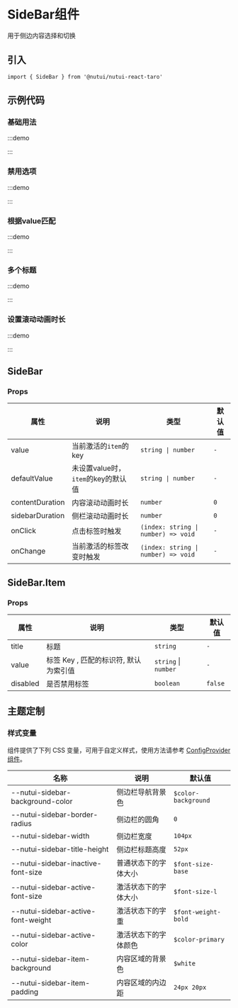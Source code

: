 # SideBar组件

用于侧边内容选择和切换

## 引入

```tsx
import { SideBar } from '@nutui/nutui-react-taro'
```

## 示例代码

### 基础用法

:::demo

<CodeBlock src='taro/demo1.tsx'></CodeBlock>

:::

### 禁用选项

:::demo

<CodeBlock src='taro/demo2.tsx'></CodeBlock>

:::

### 根据value匹配

:::demo

<CodeBlock src='taro/demo3.tsx'></CodeBlock>

:::

### 多个标题

:::demo

<CodeBlock src='taro/demo4.tsx'></CodeBlock>

:::

### 设置滚动动画时长

:::demo

<CodeBlock src='taro/demo5.tsx'></CodeBlock>

:::

## SideBar

### Props

| 属性 | 说明 | 类型 | 默认值 |
| --- | --- | --- | --- |
| value | 当前激活的`item`的key | `string \| number` | `-` |
| defaultValue | 未设置value时，`item`的key的默认值 | `string \| number` | `-` |
| contentDuration | 内容滚动动画时长 | `number` | `0` |
| sidebarDuration | 侧栏滚动动画时长 | `number` | `0` |
| onClick | 点击标签时触发 | `(index: string \| number) => void` | `-` |
| onChange | 当前激活的标签改变时触发 | `(index: string \| number) => void` | `-` |

## SideBar.Item

### Props

| 属性 | 说明 | 类型 | 默认值 |
| --- | --- | --- | --- |
| title | 标题 | `string` | `-` |
| value | 标签 Key , 匹配的标识符, 默认为索引值 | `string` \| `number` | `-` |
| disabled | 是否禁用标签 | `boolean` | `false` |

## 主题定制

### 样式变量

组件提供了下列 CSS 变量，可用于自定义样式，使用方法请参考 [ConfigProvider 组件](#/zh-CN/component/configprovider)。

| 名称 | 说明 | 默认值 |
| --- | --- | --- |
| \--nutui-sidebar-background-color | 侧边栏导航背景色 | `$color-background` |
| \--nutui-sidebar-border-radius | 侧边栏的圆角 | `0` |
| \--nutui-sidebar-width | 侧边栏宽度 | `104px` |
| \--nutui-sidebar-title-height | 侧边栏标题高度 | `52px` |
| \--nutui-sidebar-inactive-font-size | 普通状态下的字体大小 | `$font-size-base` |
| \--nutui-sidebar-active-font-size | 激活状态下的字体大小 | `$font-size-l` |
| \--nutui-sidebar-active-font-weight | 激活状态下的字重 | `$font-weight-bold` |
| \--nutui-sidebar-active-color | 激活状态下的字体颜色 | `$color-primary` |
| \--nutui-sidebar-item-background | 内容区域的背景色 | `$white` |
| \--nutui-sidebar-item-padding | 内容区域的内边距 | `24px 20px` |
